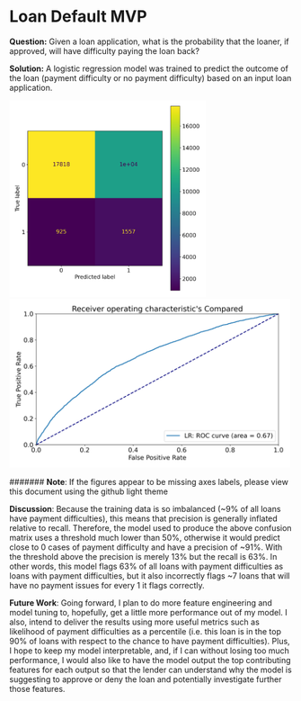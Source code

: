 # Loan Default MVP

**Question:**  Given a loan application, what is the probability that the loaner, if approved, will have difficulty paying the loan back?

**Solution:**  A logistic regression model was trained to predict the outcome of the loan (payment difficulty or no payment difficulty) based on an input loan
application.

<div>
<img src="https://github.com/john-lassetter/Metis_Projects/blob/main/Classification/baseline_confusion_matrix.png" width="350px"/>
<img src="https://github.com/john-lassetter/Metis_Projects/blob/main/Classification/baseline_roc_curve.png" width="500px"/>
</div>

####### **Note**: If the figures appear to be missing axes labels, please view this document using the github light theme

**Discussion**: Because the training data is so imbalanced (~9% of all loans have payment difficulties), this means that precision is generally inflated relative to recall. Therefore, the model used to produce the above confusion matrix uses a threshold much lower than 50%, otherwise it would predict close to 0 cases of payment difficulty and have a precision of ~91%. With the threshold above the precision is merely 13% but the recall is 63%. In other words, this model flags 63% of all loans with payment difficulties as loans with payment difficulties, but it also incorrectly flags ~7 loans that will have no payment issues for every 1 it flags correctly.

**Future Work**:  Going forward, I plan to do more feature engineering and model tuning to, hopefully, get a little more performance out of my model. I also, intend to deliver the results using more useful metrics such as likelihood of payment difficulties as a percentile (i.e. this loan is in the top 90% of loans with respect to the chance to have payment difficulties). Plus, I hope to keep my model interpretable, and, if I can without losing too much performance, I would also like to have the model output the top contributing features for each output so that the lender can understand why the model is suggesting to approve or deny the loan and potentially investigate further those features.
